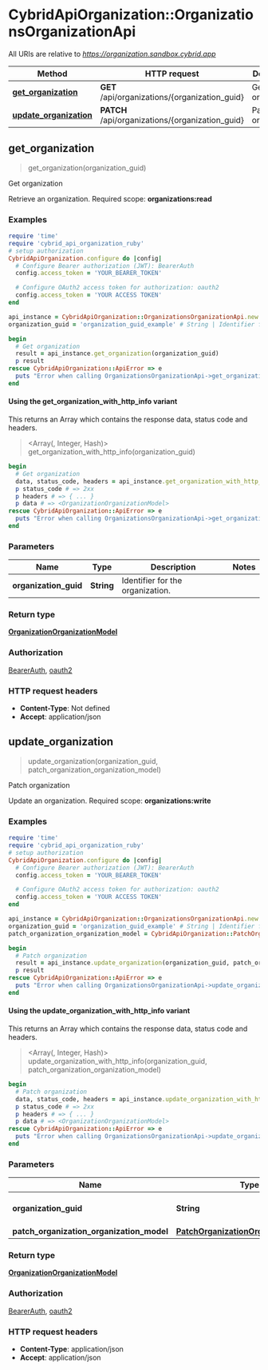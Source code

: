 # CybridApiOrganization::OrganizationsOrganizationApi

All URIs are relative to *https://organization.sandbox.cybrid.app*

| Method | HTTP request | Description |
| ------ | ------------ | ----------- |
| [**get_organization**](OrganizationsOrganizationApi.md#get_organization) | **GET** /api/organizations/{organization_guid} | Get organization |
| [**update_organization**](OrganizationsOrganizationApi.md#update_organization) | **PATCH** /api/organizations/{organization_guid} | Patch organization |


## get_organization

> <OrganizationOrganizationModel> get_organization(organization_guid)

Get organization

Retrieve an organization.  Required scope: **organizations:read**

### Examples

```ruby
require 'time'
require 'cybrid_api_organization_ruby'
# setup authorization
CybridApiOrganization.configure do |config|
  # Configure Bearer authorization (JWT): BearerAuth
  config.access_token = 'YOUR_BEARER_TOKEN'

  # Configure OAuth2 access token for authorization: oauth2
  config.access_token = 'YOUR ACCESS TOKEN'
end

api_instance = CybridApiOrganization::OrganizationsOrganizationApi.new
organization_guid = 'organization_guid_example' # String | Identifier for the organization.

begin
  # Get organization
  result = api_instance.get_organization(organization_guid)
  p result
rescue CybridApiOrganization::ApiError => e
  puts "Error when calling OrganizationsOrganizationApi->get_organization: #{e}"
end
```

#### Using the get_organization_with_http_info variant

This returns an Array which contains the response data, status code and headers.

> <Array(<OrganizationOrganizationModel>, Integer, Hash)> get_organization_with_http_info(organization_guid)

```ruby
begin
  # Get organization
  data, status_code, headers = api_instance.get_organization_with_http_info(organization_guid)
  p status_code # => 2xx
  p headers # => { ... }
  p data # => <OrganizationOrganizationModel>
rescue CybridApiOrganization::ApiError => e
  puts "Error when calling OrganizationsOrganizationApi->get_organization_with_http_info: #{e}"
end
```

### Parameters

| Name | Type | Description | Notes |
| ---- | ---- | ----------- | ----- |
| **organization_guid** | **String** | Identifier for the organization. |  |

### Return type

[**OrganizationOrganizationModel**](OrganizationOrganizationModel.md)

### Authorization

[BearerAuth](../README.md#BearerAuth), [oauth2](../README.md#oauth2)

### HTTP request headers

- **Content-Type**: Not defined
- **Accept**: application/json


## update_organization

> <OrganizationOrganizationModel> update_organization(organization_guid, patch_organization_organization_model)

Patch organization

Update an organization.  Required scope: **organizations:write**

### Examples

```ruby
require 'time'
require 'cybrid_api_organization_ruby'
# setup authorization
CybridApiOrganization.configure do |config|
  # Configure Bearer authorization (JWT): BearerAuth
  config.access_token = 'YOUR_BEARER_TOKEN'

  # Configure OAuth2 access token for authorization: oauth2
  config.access_token = 'YOUR ACCESS TOKEN'
end

api_instance = CybridApiOrganization::OrganizationsOrganizationApi.new
organization_guid = 'organization_guid_example' # String | Identifier for the organization.
patch_organization_organization_model = CybridApiOrganization::PatchOrganizationOrganizationModel.new({name: 'name_example'}) # PatchOrganizationOrganizationModel | 

begin
  # Patch organization
  result = api_instance.update_organization(organization_guid, patch_organization_organization_model)
  p result
rescue CybridApiOrganization::ApiError => e
  puts "Error when calling OrganizationsOrganizationApi->update_organization: #{e}"
end
```

#### Using the update_organization_with_http_info variant

This returns an Array which contains the response data, status code and headers.

> <Array(<OrganizationOrganizationModel>, Integer, Hash)> update_organization_with_http_info(organization_guid, patch_organization_organization_model)

```ruby
begin
  # Patch organization
  data, status_code, headers = api_instance.update_organization_with_http_info(organization_guid, patch_organization_organization_model)
  p status_code # => 2xx
  p headers # => { ... }
  p data # => <OrganizationOrganizationModel>
rescue CybridApiOrganization::ApiError => e
  puts "Error when calling OrganizationsOrganizationApi->update_organization_with_http_info: #{e}"
end
```

### Parameters

| Name | Type | Description | Notes |
| ---- | ---- | ----------- | ----- |
| **organization_guid** | **String** | Identifier for the organization. |  |
| **patch_organization_organization_model** | [**PatchOrganizationOrganizationModel**](PatchOrganizationOrganizationModel.md) |  |  |

### Return type

[**OrganizationOrganizationModel**](OrganizationOrganizationModel.md)

### Authorization

[BearerAuth](../README.md#BearerAuth), [oauth2](../README.md#oauth2)

### HTTP request headers

- **Content-Type**: application/json
- **Accept**: application/json

